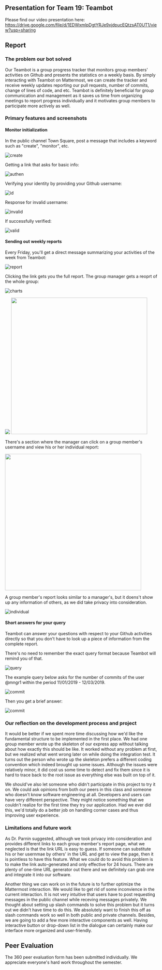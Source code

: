 ## Presentation for Team 19: Teambot
Please find our video presentation here: https://drive.google.com/file/d/1EDWxmlpDgtYRJe9xjdpucEQtzsAT0UT1/view?usp=sharing

## Report
### The problem our bot solved
Our Teambot is a group progress tracker that monitors group members' activities on Github and presents the statistics on a weekly basis. By simply interacting with Teambot on Mattermost, we can create the tracker and receive weekly updates reporting our pull requests, number of commits, change of lines of code, and etc. Teambot is definitely beneficial for group communication and management as it saves us time from organizing meetings to report progress individually and it motivates group members to participate more actively as well.
### Primary features and screenshots
#### Monitor initialization
In the public channel Town Square, post a message that includes a keyword such as "create", "monitor", etc.  
  
![create](https://media.github.ncsu.edu/user/14814/files/48b17b00-1a9d-11ea-8a80-a2095c32c75d)  
  
Getting a link that asks for basic info:  
  
![authen](https://media.github.ncsu.edu/user/14814/files/d9895600-1a9f-11ea-9a9b-ccf76dd4673b)  
  
Verifying your identity by providing your Github username:  
  
![id](https://media.github.ncsu.edu/user/14814/files/bd39e900-1aa0-11ea-81f9-1c37092496b2)  
  
Response for invalid username:  
  
![invalid](https://media.github.ncsu.edu/user/14814/files/a3000b00-1aa0-11ea-8eb4-cd49b5118b21)  
  
If successfully verified:  
  
![valid](https://media.github.ncsu.edu/user/14814/files/a6939200-1aa0-11ea-9e4e-5c0b765839db)  
  
#### Sending out weekly reports 

Every Friday, you'll get a direct message summarizing your activities of the week from Teambot:  
  
![report](https://media.github.ncsu.edu/user/14814/files/59fc8680-1aa1-11ea-9da2-60e2da222779)  
  
Clicking the link gets you the full report. The group manager gets a reoprt of the whole group:  
  
![charts](https://media.github.ncsu.edu/user/14814/files/16efe280-1aa4-11ea-834c-a536fd3886a5)  
  
<img src="https://media.github.ncsu.edu/user/14814/files/430b6380-1aa4-11ea-9021-6c6448072096">
  
<img src="https://media.github.ncsu.edu/user/14814/files/c760e500-1aaa-11ea-8916-b2a79db581d3" width="450">  
  
  
There's a section where the manager can click on a group member's username and view his or her individual report:  
  
<img src="https://media.github.ncsu.edu/user/14814/files/64bc1900-1aab-11ea-9fad-b64b0ec820e6" width="450">  
  
A group member's report looks similar to a manager's, but it doens't show up any information of others, as we did take privacy into consideration.  
  
![individual](https://media.github.ncsu.edu/user/14814/files/bc0abb00-1aa4-11ea-9a01-cab622d50314)  
  

#### Short answers for your query

Teambot can answer your questions with respect to your Github activities directly so that you don't have to look up a piece of information from the complete report.  
  
There's no need to remember the exact query format because Teambot will remind you of that.  
  
![query](https://media.github.ncsu.edu/user/14814/files/bb732400-1aa6-11ea-858f-73d2f5a5a6ce)  
  
The example query below asks for the number of commits of the user @mngr1 within the period 11/01/2019 - 12/03/2019.  
  
![commit](https://media.github.ncsu.edu/user/14814/files/db571780-1aa7-11ea-88cf-46005934cf04)  
  
Then you get a brief answer:  
  
![commit](https://media.github.ncsu.edu/user/14814/files/b662a480-1aa7-11ea-99f8-ee77de056532)  
  

### Our reflection on the development process and project  

It would be better if we spent more time discussing how we'd like the fundamental structure to be implemented in the first place. We had one group member wrote up the skeleton of our express app without talking about how exactly this should be like. It worked without any problem at first, but we realized what went wrong later on while doing the integration test. It turns out the person who wrote up the skeleton prefers a different coding convention which indeed brought up some issues. Although the issues were relatively minor, it did cost us some time to detect and fix them since it is hard to trace back to the root issue as everything else was built on top of it.  
  
We should've also let someone who didn't participate in this project to try it on. We could ask opinions from both our peers in this class and someone who doesn't know software engineering at all. Developers and users can have very different perspective. They might notice something that we couldn't realize for the first time they try our application. Had we ever did this, we'd totally do a better job on handling corner cases and thus improving user experience.  

### Limitations and future work  

As Dr. Parnin suggested, although we took privacy into consideration and provides different links to each group member's report page, what we neglected is that the link URL is easy to guess. If someone can substitute his or her usernmae by others' in the URL and get to view the page, then it is pointless to have this feature. What we could do to avoid this problem is to make the link auto-generated and only effective for 24 hours. There are plenty of one-time URL generator out there and we definitely can grab one and integrate it into our software.  

Another thing we can work on in the future is to further optimize the Mattermost interaction. We would like to get rid of some inconvience in the current interaction. It is not very intuitive that users have to post requesting messages in the public channel while receving messages privately. We thought about setting up slash commands to solve this problem but it turns out we didn't have time to do this. We absolutely want to finish this off as slash commands work so well in both public and private channels. Besides, we are going to add a few more interactive components as well. Having interactive button or drop-down list in the dialogue can certainly make our interface more organized and user-friendly.    

## Peer Evaluation
The 360 peer evaluation form has been submitted individually. We appreciate everyone's hard work throughout the semester.

